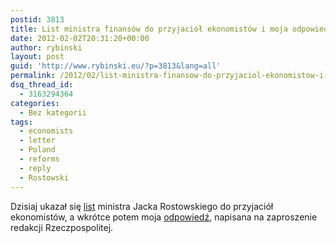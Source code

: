 ```yaml
---
postid: 3813
title: List ministra finansów do przyjaciół ekonomistów i moja odpowiedź
date: 2012-02-02T20:31:20+00:00
author: rybinski
layout: post
guid: 'http://www.rybinski.eu/?p=3813&lang=all'
permalink: /2012/02/list-ministra-finansow-do-przyjaciol-ekonomistow-i-moja-odpowiedz/
dsq_thread_id:
  - 3163294364
categories:
  - Bez kategorii
tags:
  - economists
  - letter
  - Poland
  - reforms
  - reply
  - Rostowski
---
```

Dzisiaj ukazał się [list](http://www.rp.pl/artykul/9157,804817-Rostowski-o-polityce-gospodarczej-rzadu-Donalda-Tuska.html) ministra Jacka Rostowskiego do przyjaciół ekonomistów, a wkrótce potem moja [odpowiedź](http://www.ekonomia24.pl/artykul/705506,805783-Ministrowi-finansow-odpowiada-Krzysztof-Rybinski.html), napisana na zaproszenie redakcji Rzeczpospolitej.
